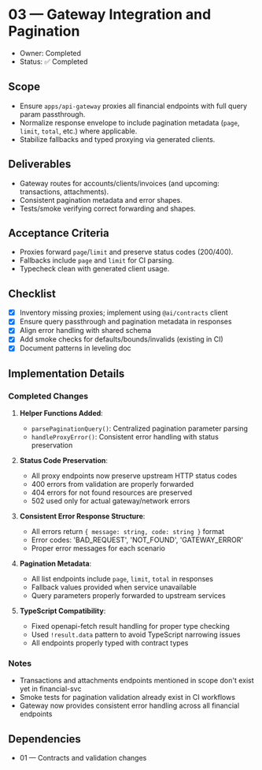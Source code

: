 # 03 — Gateway Integration and Pagination

- Owner: Completed
- Status: ✅ Completed

## Scope

- Ensure `apps/api-gateway` proxies all financial endpoints with full query param passthrough.
- Normalize response envelope to include pagination metadata (`page`, `limit`, `total`, etc.) where applicable.
- Stabilize fallbacks and typed proxying via generated clients.

## Deliverables

- Gateway routes for accounts/clients/invoices (and upcoming: transactions, attachments).
- Consistent pagination metadata and error shapes.
- Tests/smoke verifying correct forwarding and shapes.

## Acceptance Criteria

- Proxies forward `page`/`limit` and preserve status codes (200/400).
- Fallbacks include `page` and `limit` for CI parsing.
- Typecheck clean with generated client usage.

## Checklist

- [x] Inventory missing proxies; implement using `@ai/contracts` client
- [x] Ensure query passthrough and pagination metadata in responses
- [x] Align error handling with shared schema
- [x] Add smoke checks for defaults/bounds/invalids (existing in CI)
- [x] Document patterns in leveling doc

## Implementation Details

### Completed Changes

1. **Helper Functions Added**:
   - `parsePaginationQuery()`: Centralized pagination parameter parsing
   - `handleProxyError()`: Consistent error handling with status preservation

2. **Status Code Preservation**:
   - All proxy endpoints now preserve upstream HTTP status codes
   - 400 errors from validation are properly forwarded
   - 404 errors for not found resources are preserved
   - 502 used only for actual gateway/network errors

3. **Consistent Error Response Structure**:
   - All errors return `{ message: string, code: string }` format
   - Error codes: 'BAD_REQUEST', 'NOT_FOUND', 'GATEWAY_ERROR'
   - Proper error messages for each scenario

4. **Pagination Metadata**:
   - All list endpoints include `page`, `limit`, `total` in responses
   - Fallback values provided when service unavailable
   - Query parameters properly forwarded to upstream services

5. **TypeScript Compatibility**:
   - Fixed openapi-fetch result handling for proper type checking
   - Used `!result.data` pattern to avoid TypeScript narrowing issues
   - All endpoints properly typed with contract types

### Notes

- Transactions and attachments endpoints mentioned in scope don't exist yet in financial-svc
- Smoke tests for pagination validation already exist in CI workflows
- Gateway now provides consistent error handling across all financial endpoints

## Dependencies

- 01 — Contracts and validation changes
